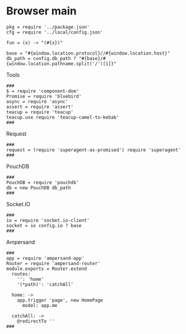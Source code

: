 Browser main
============

    pkg = require '../package.json'
    cfg = require '../local/config.json'

    fun = (x) -> "(#{x})"

    base = "#{window.location.protocol}//#{window.location.host}"
    db_path = config.db_path ? "#{base}/#{window.location.pathname.split('/')[1]}"

Tools

    ###
    $ = require 'component-dom'
    Promise = require 'bluebird'
    async = require 'async'
    assert = require 'assert'
    teacup = require 'teacup'
    teacup.use require 'teacup-camel-to-kebab'
    ###

Request

    ###
    request = (require 'superagent-as-promised') require 'superagent'
    ###

PouchDB

    ###
    PouchDB = require 'pouchdb'
    db = new PouchDB db_path
    ###

Socket.IO

    ###
    io = require 'socket.io-client'
    socket = io config.io ? base
    ###

Ampersand

    ###
    app = require 'ampersand-app'
    Router = require 'ampersand-router'
    module.exports = Router.extend
      routes:
        '': 'home'
        '(*path)': 'catchAll'

      home: ->
        app.trigger 'page', new HomePage
          model: app.me

      catchAll: ->
        @redirectTo ''
    ###
